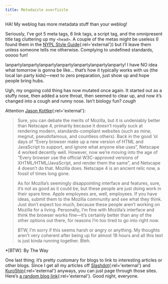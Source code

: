 ```yaml
---
title: Metadazzle overfizzle
---
```

HA! My weblog has more metadata stuff than your weblog!

Seriously, I’ve got 5 meta tags, 6 link tags, a script tag, and the omnipresent title tag cluttering up my `<head>`. A couple of the metas might be useless (I found them in the [NYPL Style Guide](http://www.nypl.org/styleguide/ "New York Public Library Style Guide"){:rel='external'}) but I’ll leave them unless someone tells me otherwise. Complying to undefined standards, ooooo fun!

lanpartylanpartylanpartylanpartylanpartylanpartylanparty! I have NO idea what tomorrow is gonna be like… that’s how it typically works with us (the local lan party kids)—next to zero preparation, just show up and hope people bring hubs.

Ugh, my ongoing cold thing has now mutated once again. It started out as a stuffy nose, then added a sore throat, then seemed to clear up, and now it’s changed into a cough and runny nose. Isn’t biology fun? *cough*

Attention [Jason Kottke](http://www.kottke.org/ "A very well-known blogger who knows lots of other well-known bloggers"){:rel='external'}:

> Sure, you can debate the merits of Mozilla, but it is undeniably better than Netscape 4, primarily because it doesn’t royally suck at rendering modern, standards-compliant websites (such as mine, megnut, pseudofamous, and countless others). Back in the good ‘ol days of “Every browser make up a new version of HTML and JavaScript to support, and ignore what anyone else uses”, Netscape 4 worked decently well. However, now we’re moving into the age of “Every browser use the official W3C-approved versions of XHTML/HTML/JavaScript, and render them the same”, and Netscape 4 doesn’t do that. Mozilla does. Netscape 4 is an ancient relic now, a fossil of times long gone.
>
> As for Mozilla’s seemingly disappointing interface and features, sure, it’s not as good as it could be, but these people are just doing work in their spare time. Apple employees are, well, employees. If you have ideas, submit them to the Mozilla community and see what they think. Just don’t expect too much, because these people aren’t working on Mozilla for a living. Personally, I’m fine with Mozilla’s interface and think the browser works fine—it’s certainly better than any of the other options out there, for reasons I’m too tired to go into right now.
>
> BTW, I’m sorry if this seems harsh or angry or anything. My thoughts aren’t very coherent after being up for almost 18 hours and all this text is just kinda running together. Bleh.

*[BTW]: By The Way

One last thing; it’s pretty customary for blogs to link to interesting articles or other blogs. Since I get all my articles off [Slashdot](http://slashdot.org/ "News for nerds, stuff that matters"){:rel='external'} and [Kuro5hin](http://www.kuro5hin.org/ "Technology and culture, from the trenches"){:rel='external'} anyways, you can just page through those sites. Here’s [a random blog link](http://www.pseudofamous.com/archives/00000444.htm "Oooh, there's... comments..."){:rel='external'}. Good night, everyone.